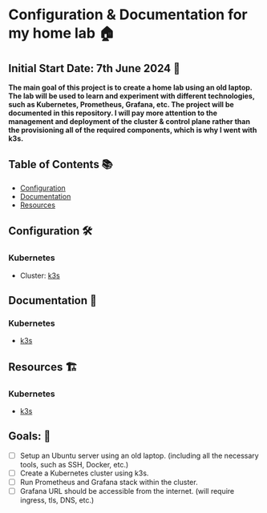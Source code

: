 # Configuration & Documentation for my home lab 🏠

## Initial Start Date: 7th June 2024 🚀


**The main goal of this project is to create a home lab using an old laptop. The lab will be used to learn and experiment with different technologies, such as Kubernetes, Prometheus, Grafana, etc. The project will be documented in this repository. I will pay more attention to the management and deployment of the cluster & control plane rather than the provisioning all of the required components, which is why I went with k3s.** 


## Table of Contents 📚

- [Configuration](#configuration)
- [Documentation](#documentation)
- [Resources](#resources)

## Configuration 🛠️

### Kubernetes
- Cluster: [k3s](https://k3s.io/)

## Documentation 📖

### Kubernetes
- [k3s](https://k3s.io/)

## Resources 🏗️

### Kubernetes
- [k3s](https://k3s.io/)

## Goals: 🥅
- [ ] Setup an Ubuntu server using an old laptop. (including all the necessary tools, such as SSH, Docker, etc.)
- [ ] Create a Kubernetes cluster using k3s.
- [ ] Run Prometheus and Grafana stack within the cluster.
- [ ] Grafana URL should be accessible from the internet. (will require ingress, tls, DNS, etc.)
